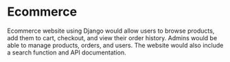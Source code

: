 # Ecommerce
Ecommerce website using Django would allow users to browse products, add them to cart, checkout, and view their order history. Admins would be able to manage products, orders, and users. The website would also include a search function and API documentation.
